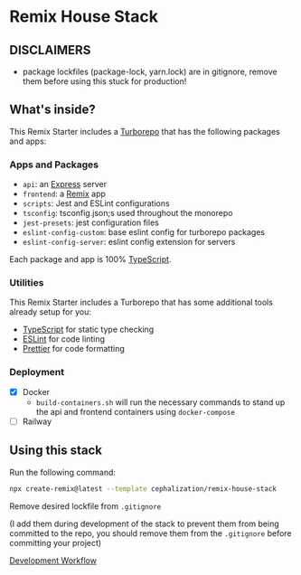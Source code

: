 # Remix House Stack

## DISCLAIMERS

- package lockfiles (package-lock, yarn.lock) are in gitignore, remove them before using this stuck for production!

## What's inside?

This Remix Starter includes a [Turborepo](https://turbo.build/repo) that has the following packages and apps:

### Apps and Packages

- `api`: an [Express](https://expressjs.com/) server
- `frontend`: a [Remix](https://remix.run/) app
- `scripts`: Jest and ESLint configurations
- `tsconfig`: tsconfig.json;s used throughout the monorepo
- `jest-presets`: jest configuration files
- `eslint-config-custom`: base eslint config for turborepo packages
- `eslint-config-server`: eslint config extension for servers

Each package and app is 100% [TypeScript](https://www.typescriptlang.org/).

### Utilities

This Remix Starter includes a Turborepo that has some additional tools already setup for you:

- [TypeScript](https://www.typescriptlang.org/) for static type checking
- [ESLint](https://eslint.org/) for code linting
- [Prettier](https://prettier.io) for code formatting

### Deployment

- [x] Docker
  - `build-containers.sh` will run the necessary commands to stand up the api and frontend containers using `docker-compose`
- [ ] Railway

## Using this stack

Run the following command:

```sh
npx create-remix@latest --template cephalization/remix-house-stack
```

Remove desired lockfile from `.gitignore`

(I add them during development of the stack to prevent them from being committed to the repo, you should remove them from the `.gitignore` before committing your project)


[Development Workflow](https://turbo.build/repo/docs/handbook/dev)

